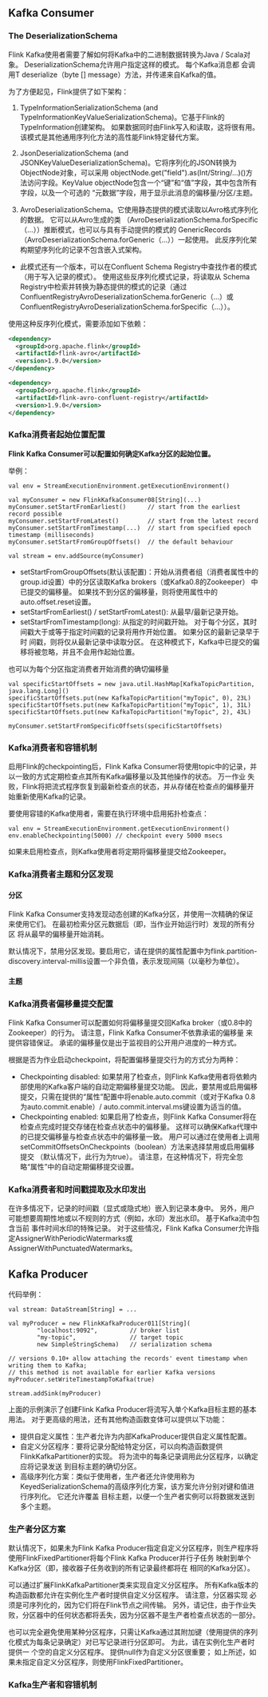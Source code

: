 ## Kafka Consumer

### The DeserializationSchema

Flink Kafka使用者需要了解如何将Kafka中的二进制数据转换为Java / Scala对象。 DeserializationSchema允许用户指定这样的模式。 每个Kafka消息都
会调用T deserialize（byte [] message）方法，并传递来自Kafka的值。

为了方便起见，Flink提供了如下架构：

1. TypeInformationSerializationSchema (and TypeInformationKeyValueSerializationSchema)。它基于Flink的TypeInformation创建架构。
如果数据同时由Flink写入和读取，这将很有用。 该模式是其他通用序列化方法的高性能Flink特定替代方案。

2. JsonDeserializationSchema (and JSONKeyValueDeserializationSchema)。它将序列化的JSON转换为ObjectNode对象，可以采用
objectNode.get("field").as(Int/String/...)()方法访问字段。KeyValue objectNode包含一个“键”和“值”字段，其中包含所有字段，以及一个可选的
“元数据”字段，用于显示此消息的偏移量/分区/主题。

3. AvroDeserializationSchema。它使用静态提供的模式读取以Avro格式序列化的数据。 它可以从Avro生成的类
（AvroDeserializationSchema.forSpecific（...））推断模式，也可以与具有手动提供的模式的
GenericRecords（AvroDeserializationSchema.forGeneric（...））一起使用。 此反序列化架构期望序列化的记录不包含嵌入式架构。

* 此模式还有一个版本，可以在Confluent Schema Registry中查找作者的模式（用于写入记录的模式）。 使用这些反序列化模式记录，将读取从
Schema Registry中检索并转换为静态提供的模式的记录（通过ConfluentRegistryAvroDeserializationSchema.forGeneric（...）或
ConfluentRegistryAvroDeserializationSchema.forSpecific（...））。

使用这种反序列化模式，需要添加如下依赖：

```xml
<dependency>
  <groupId>org.apache.flink</groupId>
  <artifactId>flink-avro</artifactId>
  <version>1.9.0</version>
</dependency>
```

```xml
<dependency>
  <groupId>org.apache.flink</groupId>
  <artifactId>flink-avro-confluent-registry</artifactId>
  <version>1.9.0</version>
</dependency>
```

### Kafka消费者起始位置配置

**Flink Kafka Consumer可以配置如何确定Kafka分区的起始位置。**

举例：

```
val env = StreamExecutionEnvironment.getExecutionEnvironment()

val myConsumer = new FlinkKafkaConsumer08[String](...)
myConsumer.setStartFromEarliest()      // start from the earliest record possible
myConsumer.setStartFromLatest()        // start from the latest record
myConsumer.setStartFromTimestamp(...)  // start from specified epoch timestamp (milliseconds)
myConsumer.setStartFromGroupOffsets()  // the default behaviour

val stream = env.addSource(myConsumer)
```

* setStartFromGroupOffsets(默认该配置)：开始从消费者组（消费者属性中的group.id设置）中的分区读取Kafka brokers（或Kafka0.8的Zookeeper）
中已提交的偏移量。 如果找不到分区的偏移量，则将使用属性中的auto.offset.reset设置。
* setStartFromEarliest() / setStartFromLatest(): 从最早/最新记录开始。
* setStartFromTimestamp(long): 从指定的时间戳开始。 对于每个分区，其时间戳大于或等于指定时间戳的记录将用作开始位置。 如果分区的最新记录早于时
间戳，则将仅从最新记录中读取分区。 在这种模式下，Kafka中已提交的偏移将被忽略，并且不会用作起始位置。

也可以为每个分区指定消费者开始消费的确切偏移量

```
val specificStartOffsets = new java.util.HashMap[KafkaTopicPartition, java.lang.Long]()
specificStartOffsets.put(new KafkaTopicPartition("myTopic", 0), 23L)
specificStartOffsets.put(new KafkaTopicPartition("myTopic", 1), 31L)
specificStartOffsets.put(new KafkaTopicPartition("myTopic", 2), 43L)

myConsumer.setStartFromSpecificOffsets(specificStartOffsets)
```

### Kafka消费者和容错机制
启用Flink的checkpointing后，Flink Kafka Consumer将使用topic中的记录，并以一致的方式定期检查点其所有Kafka偏移量以及其他操作的状态。 万一作业
失败，Flink将把流式程序恢复到最新检查点的状态，并从存储在检查点的偏移量开始重新使用Kafka的记录。

要使用容错的Kafka使用者，需要在执行环境中启用拓扑检查点：

```
val env = StreamExecutionEnvironment.getExecutionEnvironment()
env.enableCheckpointing(5000) // checkpoint every 5000 msecs
```
如果未启用检查点，则Kafka使用者将定期将偏移量提交给Zookeeper。

### Kafka消费者主题和分区发现

#### 分区

Flink Kafka Consumer支持发现动态创建的Kafka分区，并使用一次精确的保证来使用它们。 在最初检索分区元数据后（即，当作业开始运行时）发现的所有分区
将从最早的偏移量开始消耗。

默认情况下，禁用分区发现。要启用它，请在提供的属性配置中为flink.partition-discovery.interval-millis设置一个非负值，表示发现间隔（以毫秒为单位）。


#### 主题

### Kafka消费者偏移量提交配置

Flink Kafka Consumer可以配置如何将偏移量提交回Kafka broker（或0.8中的Zookeeper）的行为。 请注意，Flink Kafka Consumer不依靠承诺的偏移量
来提供容错保证。 承诺的偏移量仅是出于监视目的公开用户进度的一种方式。

根据是否为作业启动checkpoint，将配置偏移量提交行为的方式分为两种：
* Checkpointing disabled: 如果禁用了检查点，则Flink Kafka使用者将依赖内部使用的Kafka客户端的自动定期偏移量提交功能。 因此，要禁用或启用偏移
提交，只需在提供的“属性”配置中将enable.auto.commit（或对于Kafka 0.8为auto.commit.enable）/ auto.commit.interval.ms键设置为适当的值。
* Checkpointing enabled: 如果启用了检查点，则Flink Kafka Consumer将在检查点完成时提交存储在检查点状态中的偏移量。 这样可以确保Kafka代理中
的已提交偏移量与检查点状态中的偏移量一致。 用户可以通过在使用者上调用setCommitOffsetsOnCheckpoints（boolean）方法来选择禁用或启用偏移提交
（默认情况下，此行为为true）。 请注意，在这种情况下，将完全忽略“属性”中的自动定期偏移提交设置。

### Kafka消费者和时间戳提取及水印发出

在许多情况下，记录的时间戳（显式或隐式地）嵌入到记录本身中。 另外，用户可能想要周期性地或以不规则的方式（例如，水印）发出水印。 基于Kafka流中包含当前
事件时间水印的特殊记录。 对于这些情况，Flink Kafka Consumer允许指定AssignerWithPeriodicWatermarks或AssignerWithPunctuatedWatermarks。

## Kafka Producer

代码举例：
```
val stream: DataStream[String] = ...

val myProducer = new FlinkKafkaProducer011[String](
        "localhost:9092",         // broker list
        "my-topic",               // target topic
        new SimpleStringSchema)   // serialization schema

// versions 0.10+ allow attaching the records' event timestamp when writing them to Kafka;
// this method is not available for earlier Kafka versions
myProducer.setWriteTimestampToKafka(true)

stream.addSink(myProducer)
```

上面的示例演示了创建Flink Kafka Producer将流写入单个Kafka目标主题的基本用法。 对于更高级的用法，还有其他构造函数变体可以提供以下功能：
* 提供自定义属性：生产者允许为内部KafkaProducer提供自定义属性配置。 
* 自定义分区程序：要将记录分配给特定分区，可以向构造函数提供FlinkKafkaPartitioner的实现。 将为流中的每条记录调用此分区程序，以确定应将记录发送
到目标主题的确切分区。
* 高级序列化方案：类似于使用者，生产者还允许使用称为KeyedSerializationSchema的高级序列化方案，该方案允许分别对键和值进行序列化。 它还允许覆盖
目标主题，以便一个生产者实例可以将数据发送到多个主题。

### 生产者分区方案

默认情况下，如果未为Flink Kafka Producer指定自定义分区程序，则生产程序将使用FlinkFixedPartitioner将每个Flink Kafka Producer并行子任务
映射到单个Kafka分区（即，接收器子任务收到的​​所有记录最终都将在 相同的Kafka分区）。

可以通过扩展FlinkKafkaPartitioner类来实现自定义分区程序。 所有Kafka版本的构造函数都允许在实例化生产者时提供自定义分区程序。 请注意，分区器实现
必须是可序列化的，因为它们将在Flink节点之间传输。 另外，请记住，由于作业失败，分区器中的任何状态都将丢失，因为分区器不是生产者检查点状态的一部分。

也可以完全避免使用某种分区程序，只需让Kafka通过其附加键（使用提供的序列化模式为每条记录确定）对已写记录进行分区即可。 为此，请在实例化生产者时提供一
个空的自定义分区程序。 提供null作为自定义分区很重要； 如上所述，如果未指定自定义分区程序，则使用FlinkFixedPartitioner。

### Kafka生产者和容错机制



